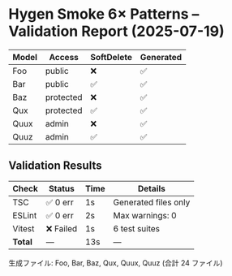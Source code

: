 # Hygen Smoke 6× Patterns – Validation Report (2025-07-19)

| Model | Access | SoftDelete | Generated |
|-------|--------|------------|-----------|
| Foo | public | ❌ | ✅ |
| Bar | public | ✅ | ✅ |
| Baz | protected | ❌ | ✅ |
| Qux | protected | ✅ | ✅ |
| Quux | admin | ❌ | ✅ |
| Quuz | admin | ✅ | ✅ |

## Validation Results

| Check | Status | Time | Details |
|-------|--------|------|---------|
| TSC | ✅ 0 err | 1s | Generated files only |
| ESLint | ✅ 0 err | 2s | Max warnings: 0 |
| Vitest | ❌ Failed | 1s | 6 test suites |
| **Total** | — | 13s | — |

生成ファイル: Foo, Bar, Baz, Qux, Quux, Quuz (合計 24 ファイル)
